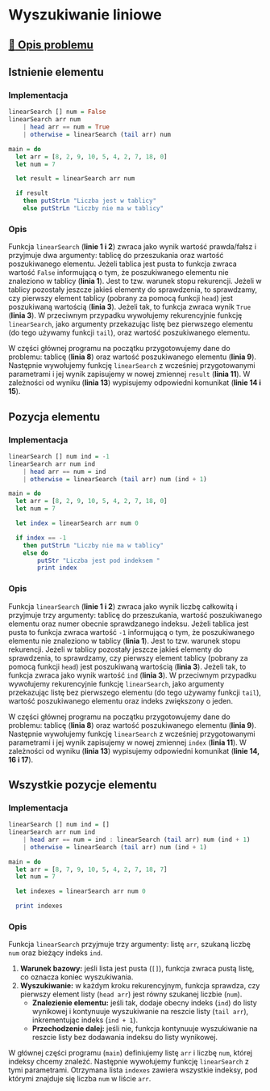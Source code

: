 # Wyszukiwanie liniowe

## [:link: Opis problemu](../../../../algorithms/searching/linear-search.md)

## Istnienie elementu

### Implementacja

```haskell linenums="1"
linearSearch [] num = False
linearSearch arr num
    | head arr == num = True
    | otherwise = linearSearch (tail arr) num

main = do
  let arr = [8, 2, 9, 10, 5, 4, 2, 7, 18, 0]
  let num = 7

  let result = linearSearch arr num

  if result
    then putStrLn "Liczba jest w tablicy"
    else putStrLn "Liczby nie ma w tablicy"
```

### Opis

Funkcja `linearSearch` (**linie 1 i 2**) zwraca jako wynik wartość prawda/fałsz i przyjmuje dwa argumenty: tablicę do przeszukania oraz wartość poszukiwanego elementu. Jeżeli tablica jest pusta to funkcja zwraca wartość `False` informującą o tym, że poszukiwanego elementu nie znaleziono w tablicy (**linia 1**). Jest to tzw. warunek stopu rekurencji. Jeżeli w tablicy pozostały jeszcze jakieś elementy do sprawdzenia, to sprawdzamy, czy pierwszy element tablicy (pobrany za pomocą funkcji `head`) jest poszukiwaną wartością (**linia 3**). Jeżeli tak, to funkcja zwraca wynik `True` (**linia 3**). W przeciwnym przypadku wywołujemy rekurencyjnie funkcję `linearSearch`, jako argumenty przekazując listę bez pierwszego elementu (do tego używamy funkcji `tail`), oraz wartość poszukiwanego elementu.

W części głównej programu na początku przygotowujemy dane do problemu: tablicę (**linia 8**) oraz wartość poszukiwanego elementu (**linia 9**). Następnie wywołujemy funkcję `linearSearch` z wcześniej przygotowanymi parametrami i jej wynik zapisujemy w nowej zmiennej `result` (**linia 11**). W zależności od wyniku (**linia 13**) wypisujemy odpowiedni komunikat (**linie 14 i 15**).

## Pozycja elementu

### Implementacja

```haskell linenums="1"
linearSearch [] num ind = -1
linearSearch arr num ind
    | head arr == num = ind
    | otherwise = linearSearch (tail arr) num (ind + 1)

main = do
  let arr = [8, 2, 9, 10, 5, 4, 2, 7, 18, 0]
  let num = 7

  let index = linearSearch arr num 0

  if index == -1
    then putStrLn "Liczby nie ma w tablicy"
    else do 
        putStr "Liczba jest pod indeksem "
        print index
```

### Opis

Funkcja `linearSearch` (**linie 1 i 2**) zwraca jako wynik liczbę całkowitą i przyjmuje trzy argumenty: tablicę do przeszukania, wartość poszukiwanego elementu oraz numer obecnie sprawdzanego indeksu. Jeżeli tablica jest pusta to funkcja zwraca wartość `-1` informującą o tym, że poszukiwanego elementu nie znaleziono w tablicy (**linia 1**). Jest to tzw. warunek stopu rekurencji. Jeżeli w tablicy pozostały jeszcze jakieś elementy do sprawdzenia, to sprawdzamy, czy pierwszy element tablicy (pobrany za pomocą funkcji `head`) jest poszukiwaną wartością (**linia 3**). Jeżeli tak, to funkcja zwraca jako wynik wartość `ind` (**linia 3**). W przeciwnym przypadku wywołujemy rekurencyjnie funkcję `linearSearch`, jako argumenty przekazując listę bez pierwszego elementu (do tego używamy funkcji `tail`), wartość poszukiwanego elementu oraz indeks zwiększony o jeden.

W części głównej programu na początku przygotowujemy dane do problemu: tablicę (**linia 8**) oraz wartość poszukiwanego elementu (**linia 9**). Następnie wywołujemy funkcję `linearSearch` z wcześniej przygotowanymi parametrami i jej wynik zapisujemy w nowej zmiennej `index` (**linia 11**). W zależności od wyniku (**linia 13**) wypisujemy odpowiedni komunikat (**linie 14, 16 i 17**).

## Wszystkie pozycje elementu

### Implementacja

```haskell linenums="1"
linearSearch [] num ind = []
linearSearch arr num ind
    | head arr == num = ind : linearSearch (tail arr) num (ind + 1)
    | otherwise = linearSearch (tail arr) num (ind + 1)

main = do
  let arr = [8, 7, 9, 10, 5, 4, 2, 7, 18, 7]
  let num = 7

  let indexes = linearSearch arr num 0

  print indexes
```

### Opis

Funkcja `linearSearch` przyjmuje trzy argumenty: listę `arr`, szukaną liczbę `num` oraz bieżący indeks `ind`.

1. **Warunek bazowy:** jeśli lista jest pusta (`[]`), funkcja zwraca pustą listę, co oznacza koniec wyszukiwania.
2. **Wyszukiwanie:** w każdym kroku rekurencyjnym, funkcja sprawdza, czy pierwszy element listy (`head arr`) jest równy szukanej liczbie (`num`).
   - **Znalezienie elementu:** jeśli tak, dodaje obecny indeks (`ind`) do listy wynikowej i kontynuuje wyszukiwanie na reszcie listy (`tail arr`), inkrementując indeks (`ind + 1`).
   - **Przechodzenie dalej:** jeśli nie, funkcja kontynuuje wyszukiwanie na reszcie listy bez dodawania indeksu do listy wynikowej.

W głównej części programu (`main`) definiujemy listę `arr` i liczbę `num`, której indeksy chcemy znaleźć. Następnie wywołujemy funkcję `linearSearch` z tymi parametrami. Otrzymana lista `indexes` zawiera wszystkie indeksy, pod którymi znajduje się liczba `num` w liście `arr`.
